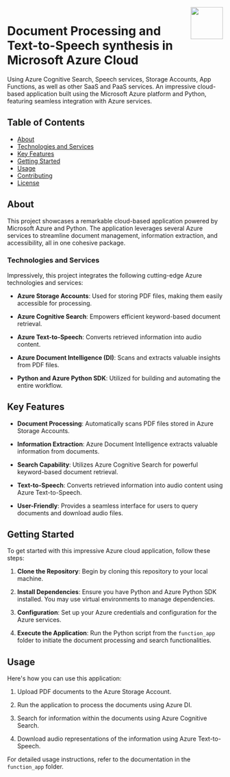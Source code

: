 <img src="https://github.com/a-vishniavetski/azure-pdf-wav-pipeline/assets/132013288/f919ade1-95b2-4fc8-95ce-52e5389b8529" align="right" height="75">

# Document Processing and Text-to-Speech synthesis in Microsoft Azure Cloud
Using Azure Cognitive Search, Speech services, Storage Accounts, App Functions, as well as other SaaS and PaaS services.
An impressive cloud-based application built using the Microsoft Azure platform and Python, featuring seamless integration with Azure services.

## Table of Contents

- [About](#about)
- [Technologies and Services](#technologies-and-services)
- [Key Features](#key-features)
- [Getting Started](#getting-started)
- [Usage](#usage)
- [Contributing](#contributing)
- [License](#license)

## About

This project showcases a remarkable cloud-based application powered by Microsoft Azure and Python. The application leverages several Azure services to streamline document management, information extraction, and accessibility, all in one cohesive package.

### Technologies and Services

Impressively, this project integrates the following cutting-edge Azure technologies and services:

- **Azure Storage Accounts**: Used for storing PDF files, making them easily accessible for processing.

- **Azure Cognitive Search**: Empowers efficient keyword-based document retrieval.

- **Azure Text-to-Speech**: Converts retrieved information into audio content.

- **Azure Document Intelligence (DI)**: Scans and extracts valuable insights from PDF files.

- **Python and Azure Python SDK**: Utilized for building and automating the entire workflow.

## Key Features

- **Document Processing**: Automatically scans PDF files stored in Azure Storage Accounts.

- **Information Extraction**: Azure Document Intelligence extracts valuable information from documents.

- **Search Capability**: Utilizes Azure Cognitive Search for powerful keyword-based document retrieval.

- **Text-to-Speech**: Converts retrieved information into audio content using Azure Text-to-Speech.

- **User-Friendly**: Provides a seamless interface for users to query documents and download audio files.

## Getting Started

To get started with this impressive Azure cloud application, follow these steps:

1. **Clone the Repository**: Begin by cloning this repository to your local machine.

2. **Install Dependencies**: Ensure you have Python and Azure Python SDK installed. You may use virtual environments to manage dependencies.

3. **Configuration**: Set up your Azure credentials and configuration for the Azure services.

4. **Execute the Application**: Run the Python script from the `function_app` folder to initiate the document processing and search functionalities.

## Usage

Here's how you can use this application:

1. Upload PDF documents to the Azure Storage Account.

2. Run the application to process the documents using Azure DI.

3. Search for information within the documents using Azure Cognitive Search.

4. Download audio representations of the information using Azure Text-to-Speech.

For detailed usage instructions, refer to the documentation in the `function_app` folder.

